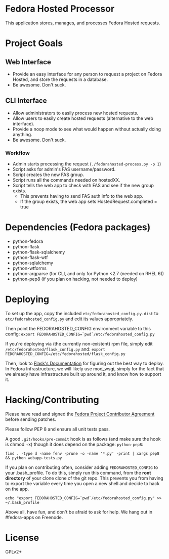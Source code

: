 # Fedora Hosted Processor

This application stores, manages, and processes Fedora Hosted requests.

# Project Goals

## Web Interface

* Provide an easy interface for any person to request a project on Fedora
  Hosted, and store the requests in a database.
* Be awesome. Don't suck.

## CLI Interface

* Allow administrators to easily process new hosted requests.
* Allow users to easily create hosted requests (alternative to the web interface).
* Provide a noop mode to see what would happen without actually doing anything.
* Be awesome. Don't suck.

### Workflow

* Admin starts processing the request (`./fedorahosted-process.py -p 1`)
* Script asks for admin's FAS username/password.
* Script creates the new FAS group.
* Script runs all the commands needed on hostedXX.
* Script tells the web app to check with FAS and see if the new group exists.
  * This prevents having to send FAS auth info to the web app.
  * If the group exists, the web app sets HostedRequest.completed = true

# Dependencies (Fedora packages)

* python-fedora
* python-flask
* python-flask-sqlalchemy
* python-flask-wtf
* python-sqlalchemy
* python-wtforms
* python-argparse (for CLI, and only for Python <2.7 (needed on RHEL 6))
* python-pep8 (if you plan on hacking, not needed to deploy)

# Deploying

To set up the app, copy the included `etc/fedorahosted_config.py.dist` to
`etc/fedorahosted_config.py` and edit its values appropriately.

Then point the FEDORAHOSTED_CONFIG environment variable to this config:
``export FEDORAHOSTED_CONFIG=`pwd`/etc/fedorahosted_config.py``

If you're deploying via (the currently non-existent) rpm file, simply edit
`/etc/fedorahosted/flask_config.py` and:
`export FEDORAHOSTED_CONFIG=/etc/fedorahosted/flask_config.py`

Then, look to [Flask's Documentation](http://flask.pocoo.org/docs/deploying/)
for figuring out the best way to deploy. In Fedora Infrastructure, we will
likely use mod_wsgi, simply for the fact that we already have infrastructure
built up around it, and know how to support it.

# Hacking/Contributing

Please have read and signed the
[Fedora Project Contributor Agreement](http://da.gd/fpca) before sending
patches.

Please follow PEP 8 and ensure all unit tests pass.

A good `.git/hooks/pre-commit` hook is as follows (and make sure the hook is
chmod +x) though it does depend on the package: `python-pep8`:

`find . -type d -name fenv -prune -o -name '*.py' -print | xargs pep8 && python webapp-tests.py`

If you plan on contributing often, consider adding `FEDORAHOSTED_CONFIG` to
your .bash_profile. To do this, simply run this command, from the
**root directory** of your clone clone of the git repo. This prevents you from
having to export the variable every time you open a new shell and decide to
hack on the app.

``echo "export FEDORAHOSTED_CONFIG=`pwd`/etc/fedorahosted_config.py" >> ~/.bash_profile``

Above all, have fun, and don't be afraid to ask for help. We hang out in
\#fedora-apps on Freenode.

# License

GPLv2+
